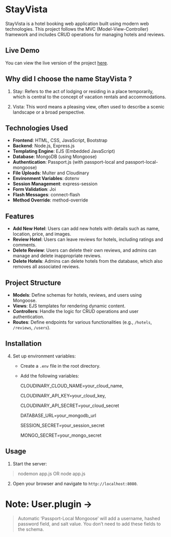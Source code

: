# StayVista

StayVista is a hotel booking web application built using modern web technologies. This project follows the MVC (Model-View-Controller) framework and includes CRUD operations for managing hotels and reviews.

## Live Demo

You can view the live version of the project [here]([https://your-live-link.com](https://satyvista-book-your-hotel.onrender.com/listings)).

## Why did I choose the name StayVista ?

1. Stay: Refers to the act of lodging or residing in a place temporarily, which is central to the concept of vacation rentals and accommodations.

2. Vista: This word means a pleasing view, often used to describe a scenic landscape or a broad perspective.

## Technologies Used

- **Frontend**: HTML, CSS, JavaScript, Bootstrap
- **Backend**: Node.js, Express.js
- **Templating Engine**: EJS (Embedded JavaScript)
- **Database**: MongoDB (using Mongoose)
- **Authentication**: Passport.js (with passport-local and passport-local-mongoose)
- **File Uploads**: Multer and Cloudinary
- **Environment Variables**: dotenv
- **Session Management**: express-session
- **Form Validation**: Joi
- **Flash Messages**: connect-flash
- **Method Override**: method-override

## Features

- **Add New Hotel**: Users can add new hotels with details such as name, location, price, and images.
- **Review Hotel**: Users can leave reviews for hotels, including ratings and comments.
- **Delete Review**: Users can delete their own reviews, and admins can manage and delete inappropriate reviews.
- **Delete Hotels**: Admins can delete hotels from the database, which also removes all associated reviews.

## Project Structure

- **Models**: Define schemas for hotels, reviews, and users using Mongoose.
- **Views**: EJS templates for rendering dynamic content.
- **Controllers**: Handle the logic for CRUD operations and user authentication.
- **Routes**: Define endpoints for various functionalities (e.g., `/hotels`, `/reviews`, `/users`).

## Installation

4. Set up environment variables:
   - Create a `.env` file in the root directory.

   - Add the following variables:
     
     <!-- for images -->
     CLOUDINARY_CLOUD_NAME=your_cloud_name,
     
     CLOUDINARY_API_KEY=your_cloud_key,
     
     CLOUDINARY_API_SECRET=your_cloud_secret
     
     <!-- for database -->
     DATABASE_URL=your_mongodb_url

     <!-- session secrect -->
     SESSION_SECRET=your_session_secret
     
     <!-- mongo session store -->
     MONGO_SECRET=your_mongo_secret
     

## Usage

1. Start the server:

>   nodemon app.js OR node app.js
   
2. Open your browser and navigate to `http://localhost:8080`.


# Note: User.plugin ->

> Automatic ‘Passport-Local Mongoose’ will add a username, hashed password field, and salt value. You don’t need to add these fields to the schema.
